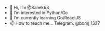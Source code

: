 - 👋 Hi, I’m @Sanek63
- 👀 I’m interested in Python/Go
- 🌱 I’m currently learning Go/ReactJS
- 📫 How to reach me... Telegram: @bomj_1337

<!---
Sanek63/Sanek63 is a ✨ special ✨ repository because its `README.md` (this file) appears on your GitHub profile.
You can click the Preview link to take a look at your changes.
--->
